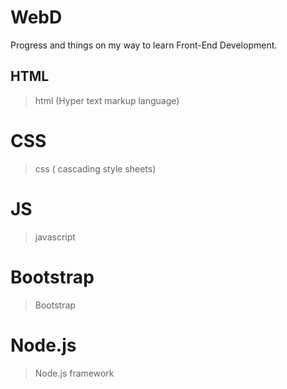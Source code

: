 # WebD

Progress and things on my way to learn Front-End Development.

## HTML

> html (Hyper text markup language)

# CSS

> css ( cascading style sheets)

# JS

> javascript

# Bootstrap

> Bootstrap

# Node.js

> Node.js framework
